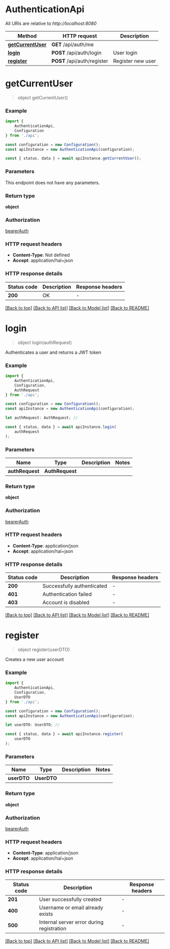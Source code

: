 # AuthenticationApi

All URIs are relative to *http://localhost:8080*

|Method | HTTP request | Description|
|------------- | ------------- | -------------|
|[**getCurrentUser**](#getcurrentuser) | **GET** /api/auth/me | |
|[**login**](#login) | **POST** /api/auth/login | User login|
|[**register**](#register) | **POST** /api/auth/register | Register new user|

# **getCurrentUser**
> object getCurrentUser()


### Example

```typescript
import {
    AuthenticationApi,
    Configuration
} from './api';

const configuration = new Configuration();
const apiInstance = new AuthenticationApi(configuration);

const { status, data } = await apiInstance.getCurrentUser();
```

### Parameters
This endpoint does not have any parameters.


### Return type

**object**

### Authorization

[bearerAuth](../README.md#bearerAuth)

### HTTP request headers

 - **Content-Type**: Not defined
 - **Accept**: application/hal+json


### HTTP response details
| Status code | Description | Response headers |
|-------------|-------------|------------------|
|**200** | OK |  -  |

[[Back to top]](#) [[Back to API list]](../README.md#documentation-for-api-endpoints) [[Back to Model list]](../README.md#documentation-for-models) [[Back to README]](../README.md)

# **login**
> object login(authRequest)

Authenticates a user and returns a JWT token

### Example

```typescript
import {
    AuthenticationApi,
    Configuration,
    AuthRequest
} from './api';

const configuration = new Configuration();
const apiInstance = new AuthenticationApi(configuration);

let authRequest: AuthRequest; //

const { status, data } = await apiInstance.login(
    authRequest
);
```

### Parameters

|Name | Type | Description  | Notes|
|------------- | ------------- | ------------- | -------------|
| **authRequest** | **AuthRequest**|  | |


### Return type

**object**

### Authorization

[bearerAuth](../README.md#bearerAuth)

### HTTP request headers

 - **Content-Type**: application/json
 - **Accept**: application/hal+json


### HTTP response details
| Status code | Description | Response headers |
|-------------|-------------|------------------|
|**200** | Successfully authenticated |  -  |
|**401** | Authentication failed |  -  |
|**403** | Account is disabled |  -  |

[[Back to top]](#) [[Back to API list]](../README.md#documentation-for-api-endpoints) [[Back to Model list]](../README.md#documentation-for-models) [[Back to README]](../README.md)

# **register**
> object register(userDTO)

Creates a new user account

### Example

```typescript
import {
    AuthenticationApi,
    Configuration,
    UserDTO
} from './api';

const configuration = new Configuration();
const apiInstance = new AuthenticationApi(configuration);

let userDTO: UserDTO; //

const { status, data } = await apiInstance.register(
    userDTO
);
```

### Parameters

|Name | Type | Description  | Notes|
|------------- | ------------- | ------------- | -------------|
| **userDTO** | **UserDTO**|  | |


### Return type

**object**

### Authorization

[bearerAuth](../README.md#bearerAuth)

### HTTP request headers

 - **Content-Type**: application/json
 - **Accept**: application/hal+json


### HTTP response details
| Status code | Description | Response headers |
|-------------|-------------|------------------|
|**201** | User successfully created |  -  |
|**400** | Username or email already exists |  -  |
|**500** | Internal server error during registration |  -  |

[[Back to top]](#) [[Back to API list]](../README.md#documentation-for-api-endpoints) [[Back to Model list]](../README.md#documentation-for-models) [[Back to README]](../README.md)

